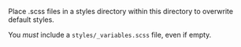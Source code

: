 Place .scss files in a styles directory within this directory to overwrite default styles.

You *must* include a `styles/_variables.scss` file, even if empty.
